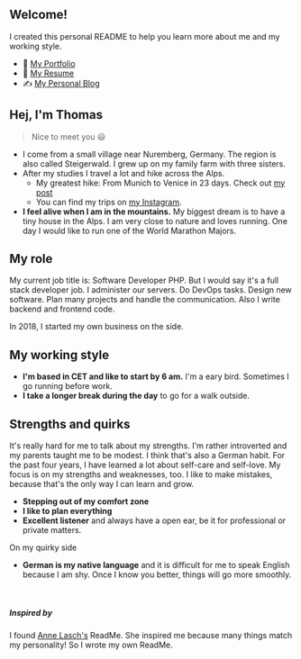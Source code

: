 ## Welcome!

I created this personal README to help you learn more about me and my working style.

+ :briefcase: [My Portfolio](https://www.boehringer-it.de)
+ :page_facing_up: [My Resume](https://tboehringer.de)
+ :writing_hand: [My Personal Blog](https://t-boe.de)

## Hej, I'm Thomas
> Nice to meet you :smiley:

+ I come from a small village near Nuremberg, Germany. The region is also called Steigerwald. I grew up on my family farm with three sisters.
+ After my studies I travel a lot and hike across the Alps.
  + My greatest hike: From Munich to Venice in 23 days. Check out [my post](https://www.t-boe.de/traumpfad-muenchen-venedig/)
  + You can find my trips on [my Instagram](https://instagram.com/thomasboe_/).
+ **I feel alive when I am in the mountains.** My biggest dream is to have a tiny house in the Alps. I am very close to nature and loves running. One day I would like to run one of the World Marathon Majors.

## My role
My current job title is: Software Developer PHP. But I would say it's a full stack developer job. I administer our servers. Do DevOps tasks. Design new software. Plan many projects and handle the communication. Also I write backend and frontend code.

In 2018, I started my own business on the side.

## My working style
+ **I'm based in CET and like to start by 6 am.** I'm a eary bird. Sometimes I go running before work.
+ **I take a longer break during the day** to go for a walk outside.

## Strengths and quirks
It's really hard for me to talk about my strengths. I'm rather introverted and my parents taught me to be modest.  I think that's also a German habit. For the past four years, I have learned a lot about self-care and self-love. My focus is on my strengths and weaknesses, too. I like to make mistakes, because that's the only way I can learn and grow.

+ **Stepping out of my comfort zone**
+ **I like to plan everything**
+ **Excellent listener** and always have a open ear, be it for professional or private matters.

On my quirky side
+ **German is my native language** and it is difficult for me to speak English because I am shy. Once I know you better, things will go more smoothly.


<br>

##### Inspired by

I found [Anne Lasch's](https://gitlab.com/alasch/about-anne) ReadMe. She inspired me because many things match my personality! So I wrote my own ReadMe.

